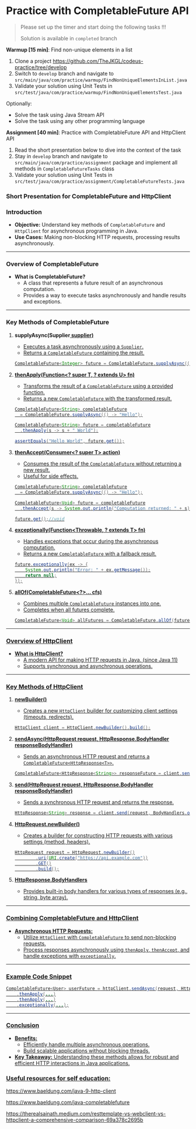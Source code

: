 # Practice with CompletableFuture API

> Please set up the timer and start doing the following tasks !!!
> 
> Solution is available in `completed` branch

**Warmup [15 min]**: Find non-unique elements in a list

1. Clone a project https://github.com/TheJKGL/codeus-practice/tree/develop
2. Switch to `develop` branch and navigate to `src/main/java/com/practice/warmup/FindNonUniqueElementsInList.java`
3. Validate your solution using Unit Tests in `src/test/java/com/practice/warmup/FindNonUniqueElementsTest.java`

Optionally:

- Solve the task using Java Stream API
- Solve the task using  any other programming language

**Assignment [40 min]**: Practice with CompletableFuture API and HttpClient API

1. Read the short presentation below to dive into the context of the task
2. Stay in `develop` branch and navigate to `src/main/java/com/practice/assignment` package and implement all methods in `CompletableFutureTasks` class
3. Validate your solution using Unit Tests in `src/test/java/com/practice/assignment/CompletableFutureTests.java`

### Short Presentation for CompletableFuture and HttpClient

### Introduction

- **Objective:** Understand key methods of `CompletableFuture` and `HttpClient` for asynchronous programming in Java.
- **Use Cases:** Making non-blocking HTTP requests, processing results asynchronously.

---

### Overview of CompletableFuture

- **What is CompletableFuture?**
    - A class that represents a future result of an asynchronous computation.
    - Provides a way to execute tasks asynchronously and handle results and exceptions.

---

### Key Methods of CompletableFuture

1. **supplyAsync(Supplier<U> supplier)**
    - Executes a task asynchronously using a `Supplier`.
    - Returns a `CompletableFuture` containing the result.
    
    ```java
    CompletableFuture<Integer> future = CompletableFuture.supplyAsync(() -> 42);
    ```
    
2. **thenApply(Function<? super T, ? extends U> fn)**
    - Transforms the result of a `CompletableFuture` using a provided function.
    - Returns a new `CompletableFuture` with the transformed result.
    
    ```java
    CompletableFuture<String> completableFuture
      = CompletableFuture.supplyAsync(() -> "Hello");
    
    CompletableFuture<String> future = completableFuture
      .thenApply(s -> s + " World");
    
    assertEquals("Hello World", future.get());
    ```
    
3. **thenAccept(Consumer<? super T> action)**
    - Consumes the result of the `CompletableFuture` without returning a new result.
    - Useful for side effects.
    
    ```java
    CompletableFuture<String> completableFuture
      = CompletableFuture.supplyAsync(() -> "Hello");
    
    CompletableFuture<Void> future = completableFuture
      .thenAccept(s -> System.out.println("Computation returned: " + s));
    
    future.get();//void
    ```
    
4. **exceptionally(Function<Throwable, ? extends T> fn)**
    - Handles exceptions that occur during the asynchronous computation.
    - Returns a new `CompletableFuture` with a fallback result.
    
    ```java
    future.exceptionally(ex -> {
        System.out.println("Error: " + ex.getMessage());
        return null;
    });
    ```
    
5. **allOf(CompletableFuture<?>... cfs)**
    - Combines multiple `CompletableFuture` instances into one.
    - Completes when all futures complete.
    
    ```java
    CompletableFuture<Void> allFutures = CompletableFuture.allOf(future1, future2);
    ```
    

---

### Overview of HttpClient

- **What is HttpClient?**
    - A modern API for making HTTP requests in Java. (since Java 11)
    - Supports synchronous and asynchronous operations.

---

### Key Methods of HttpClient

1. **newBuilder()**
    - Creates a new `HttpClient` builder for customizing client settings (timeouts, redirects).
    
    ```java
    HttpClient client = HttpClient.newBuilder().build();
    ```
    
2. **sendAsync(HttpRequest request, HttpResponse.BodyHandler<T> responseBodyHandler)**
    - Sends an asynchronous HTTP request and returns a `CompletableFuture<HttpResponse<T>>`.
    
    ```java
    CompletableFuture<HttpResponse<String>> responseFuture = client.sendAsync(request, BodyHandlers.ofString());
    ```
    
3. **send(HttpRequest request, HttpResponse.BodyHandler<T> responseBodyHandler)**
    - Sends a synchronous HTTP request and returns the response.
    
    ```java
    HttpResponse<String> response = client.send(request, BodyHandlers.ofString());
    ```
    
4. **HttpRequest.newBuilder()**
    - Creates a builder for constructing HTTP requests with various settings (method, headers).
    
    ```java
    HttpRequest request = HttpRequest.newBuilder()
            .uri(URI.create("https://api.example.com"))
            .GET()
            .build();
    ```
    
5. **HttpResponse.BodyHandlers**
    - Provides built-in body handlers for various types of responses (e.g., string, byte array).

---

### Combining CompletableFuture and HttpClient

- **Asynchronous HTTP Requests:**
    - Utilize `HttpClient` with `CompletableFuture` to send non-blocking requests.
    - Process responses asynchronously using `thenApply`, `thenAccept`, and handle exceptions with `exceptionally`.

---

### Example Code Snippet

```java
CompletableFuture<User> userFuture = httpClient.sendAsync(request, HttpResponse.BodyHandlers.ofString())
    .thenApply(...)
    .thenApply(...)
    .exceptionally(...);
```

---

### Conclusion

- **Benefits:**
    - Efficiently handle multiple asynchronous operations.
    - Build scalable applications without blocking threads.
- **Key Takeaway:** Understanding these methods allows for robust and efficient HTTP interactions in Java applications.

### Useful resources for self education:

https://www.baeldung.com/java-9-http-client

https://www.baeldung.com/java-completablefuture

https://therealsainath.medium.com/resttemplate-vs-webclient-vs-httpclient-a-comprehensive-comparison-69a378c2695b
